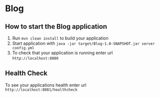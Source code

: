 # Blog

How to start the Blog application
---

1. Run `mvn clean install` to build your application
1. Start application with `java -jar target/Blog-1.0-SNAPSHOT.jar server config.yml`
1. To check that your application is running enter url `http://localhost:8080`

Health Check
---

To see your applications health enter url `http://localhost:8081/healthcheck`
